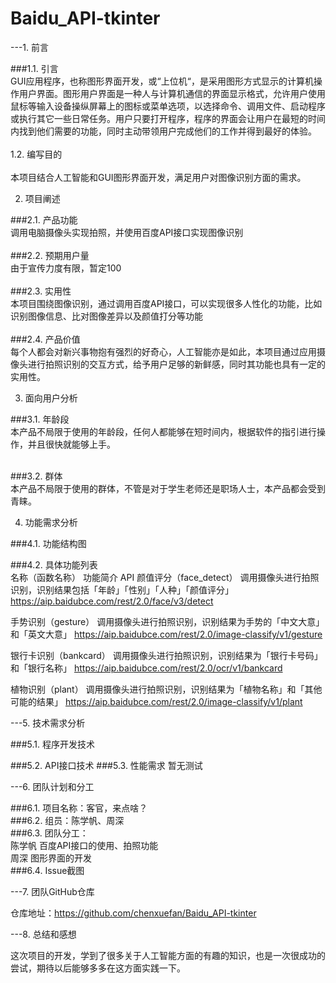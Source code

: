 # Baidu_API-tkinter

---1.	前言

###1.1.	引言<br>
GUI应用程序，也称图形界面开发，或“上位机“，是采用图形方式显示的计算机操作用户界面。图形用户界面是一种人与计算机通信的界面显示格式，允许用户使用鼠标等输入设备操纵屏幕上的图标或菜单选项，以选择命令、调用文件、启动程序或执行其它一些日常任务。用户只要打开程序，程序的界面会让用户在最短的时间内找到他们需要的功能，同时主动带领用户完成他们的工作并得到最好的体验。<br><br>
1.2.	编写目的<br>	
本项目结合人工智能和GUI图形界面开发，满足用户对图像识别方面的需求。
	
2.	项目阐述

###2.1.	产品功能<br>
调用电脑摄像头实现拍照，并使用百度API接口实现图像识别<br><br>
###2.2.	预期用户量<br>
由于宣传力度有限，暂定100<br><br>
###2.3.	实用性<br>
本项目围绕图像识别，通过调用百度API接口，可以实现很多人性化的功能，比如识别图像信息、比对图像差异以及颜值打分等功能<br><br>
###2.4.	产品价值<br>
每个人都会对新兴事物抱有强烈的好奇心，人工智能亦是如此，本项目通过应用摄像头进行拍照识别的交互方式，给予用户足够的新鲜感，同时其功能也具有一定的实用性。

3.	面向用户分析

###3.1.	年龄段<br>
本产品不局限于使用的年龄段，任何人都能够在短时间内，根据软件的指引进行操作，并且很快就能够上手。<br><br>

###3.2.	群体<br>
本产品不局限于使用的群体，不管是对于学生老师还是职场人士，本产品都会受到青睐。<br>

4.	功能需求分析

###4.1.	功能结构图<br>
 
###4.2.	具体功能列表<br>
名称（函数名称）	功能简介	API
颜值评分（face_detect）	调用摄像头进行拍照识别，识别结果包括「年龄」「性别」「人种」「颜值评分」	https://aip.baidubce.com/rest/2.0/face/v3/detect

手势识别（gesture）	调用摄像头进行拍照识别，识别结果为手势的「中文大意」和「英文大意」	https://aip.baidubce.com/rest/2.0/image-classify/v1/gesture

银行卡识别（bankcard）	调用摄像头进行拍照识别，识别结果为「银行卡号码」和「银行名称」	https://aip.baidubce.com/rest/2.0/ocr/v1/bankcard

植物识别（plant）	调用摄像头进行拍照识别，识别结果为「植物名称」和「其他可能的结果」	https://aip.baidubce.com/rest/2.0/image-classify/v1/plant


---5.	技术需求分析

###5.1.	程序开发技术
 
###5.2.	API接口技术 
###5.3.	性能需求
暂无测试

---6.	团队计划和分工

###6.1.	项目名称：客官，来点啥？<br>
###6.2.	组员：陈学帆、周深<br>
###6.3.	团队分工：<br>
陈学帆	百度API接口的使用、拍照功能<br>
周深	图形界面的开发<br>
###6.4.	Issue截图
 

---7.	团队GitHub仓库

仓库地址：https://github.com/chenxuefan/Baidu_API-tkinter
	

---8.	总结和感想

这次项目的开发，学到了很多关于人工智能方面的有趣的知识，也是一次很成功的尝试，期待以后能够多多在这方面实践一下。



